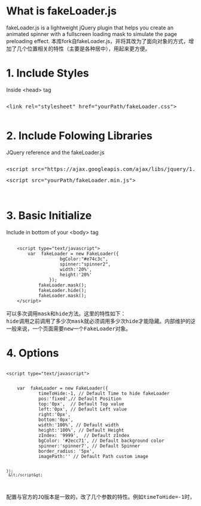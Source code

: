 <h1>What is fakeLoader.js</h1>
<p>
fakeLoader.js is a lightweight jQuery plugin that helps you create an animated spinner with a fullscreen loading mask to simulate the page preloading effect.
本库fork自fakeLoader.js，并将其改为了面向对象的方式，增加了几个位置相关的特性（主要是各种居中），用起来更方便。
</p>
<h1>1. Include Styles</h1>
<p>Inside &lt;head&gt; tag </p>
<pre><p>&lt;link rel="stylesheet" href="yourPath/fakeLoader.css"&gt;</p></pre>
<h1>2. Include Folowing Libraries</h1>
<p>JQuery reference and the fakeLoader.js</p>
<pre>
<p>&lt;script src="https://ajax.googleapis.com/ajax/libs/jquery/1.11.0/jquery.min.js"&gt;</p><p>&lt;script src="yourPath/fakeLoader.min.js"&gt;</p>
</pre>

<h1>3. Basic Initialize</h1>
<p>Include in bottom of your  &lt;body&gt; tag</p>
<pre>
<code>
    &lt;script type="text/javascript"&gt;
        var  fakeLoader = new FakeLoader({
                    bgColor:"#e74c3c",
                    spinner:"spinner2",
					width:'20%',
					height:'20%'
                });
			fakeLoader.mask();	
			fakeLoader.hide();
			fakeLoader.mask();
    &lt;/script&gt;
</code>
可以多次调用mask和hide方法。这里的特性如下：
hide调用之前调用了多少次mask就必须调用多少次hide才能隐藏。内部维护的这个次数，不会为负数，也就是说连着调用了100次hide方法，接着调用一次mask方法，mask也会出现。
一般来说，一个页面需要new一个FakeLoader对象。
</pre>

<h1>4. Options</h1>
<pre>
<code><p>&lt;script type="text/javascript"&gt;</p>
    var  fakeLoader = new FakeLoader({
            timeToHide:-1, // Default Time to hide fakeLoader
            pos:'fixed',// Default Position
            top:'0px',  // Default Top value
            left:'0px', // Default Left value
			right:'0px',
			bottom:'0px',
            width:'100%', // Default width 
            height:'100%', // Default Height
            zIndex: '9999',  // Default zIndex 
            bgColor: '#2ecc71', // Default background color
            spinner:'spinner7', // Default Spinner
			border_radius: '5px',
            imagePath:'' // Default Path custom image
            
    });
     &lt;/script&gt;
</code>
配置与官方的JQ版本是一致的，改了几个参数的特性。例如timeToHide=-1时，此参数不管用。不为-1时，不用调用hide方法，mask指定的时间就会消失。
</pre>

